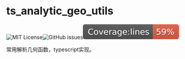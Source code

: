 # ts_analytic_geo_utils

![MIT License](https://img.shields.io/bower/l/bootstrap)![GitHub issues](https://img.shields.io/github/issues/threecifanggen/ts_analytic_geo_utils)![badge-lines](./badges/badge-lines.svg)

常用解析几何函数，typescript实现。

